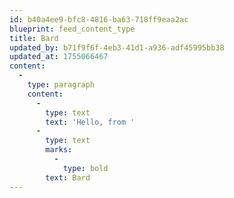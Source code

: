 ```yaml
---
id: b40a4ee9-bfc8-4816-ba63-718ff9eaa2ac
blueprint: feed_content_type
title: Bard
updated_by: b71f9f6f-4eb3-41d1-a936-adf45995bb38
updated_at: 1755066467
content:
  -
    type: paragraph
    content:
      -
        type: text
        text: 'Hello, from '
      -
        type: text
        marks:
          -
            type: bold
        text: Bard
---
```

